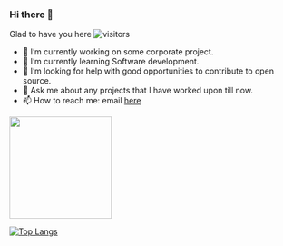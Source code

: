 ### Hi there 👋

Glad to have you here ![visitors](https://visitor-badge.glitch.me/badge?page_id=${deepgits}.${deepgits})

- 🔭 I’m currently working on some corporate project.
- 🌱 I’m currently learning Software development.
- 🤔 I’m looking for help with good opportunities to contribute to open source.
- 💬 Ask me about any projects that I have worked upon till now.
- 📫 How to reach me: email [here](https://deepmah333@gmail.com)
<!-- - ⚡ Fun fact: I don't like  -->

<img height="180em" src="https://github-readme-stats.vercel.app/api?username=deepgits&show_icons=true&hide_border=true&&count_private=true&include_all_commits=true" />

[![Top Langs](https://github-readme-stats.vercel.app/api/top-langs/?username=deepgits&layout=compact)](https://github.com/deepgits/github-readme-stats)

